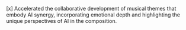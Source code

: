 [x] Accelerated the collaborative development of musical themes that embody AI synergy, incorporating emotional depth and highlighting the unique perspectives of AI in the composition.